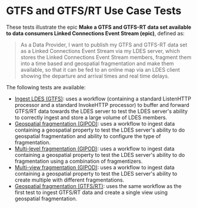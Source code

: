 # GTFS and GTFS/RT Use Case Tests
These tests illustrate the epic **Make a GTFS and GTFS-RT data set available to data consumers Linked Connections Event Stream (epic)**, defined as:

> As a Data Provider, I want to publish my GTFS and GTFS-RT data set as a Linked Connections Event Stream via my LDES server, which stores the Linked Connections Event Stream members, fragment them into a time based and geospatial  fragmentation and make them available, so that it can be fed to an online map via an LDES client showing the departure and arrival times and real time delays.

The following tests are available:
* [Ingest LDES (GTFS)](./1.ingest-ldes/README.md): uses a workflow (containing a standard ListenHTTP processor and a standard InvokeHTTP processor) to buffer and forward GTFS/RT data towards the LDES server to test the LDES server's ability to correctly ingest and store a large volume of LDES members.
* [Geospatial fragmentation (GIPOD)](./2.geo-fragmentation/README.md): uses a workflow to ingest data containing a geospatial property to test the LDES server's ability to do geospatial fragmentation and ability to configure the type of fragmentation.
* [Multi-level fragmentation (GIPOD)](./3.multi-level-fragmentation/README.md): uses a workflow to ingest data containing a geospatial property to test the LDES server's ability to do fragmentation using a combination of fragmentizers.
* [Multi-view fragmentation (GIPOD)](./4.multi-view/README.md): uses a workflow to ingest data containing a geospatial property to test the LDES server's ability to create multiple with different fragmentations.
* [Geospatial fragmentation (GTFS/RT)](./5.including-stops/README.md): uses the same workflow as the first test to ingest GTFS/RT data and create a single view using geospatial fragmentation.
